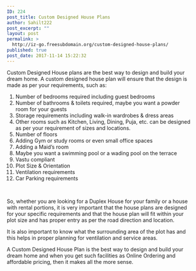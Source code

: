 ```yaml
---
ID: 224
post_title: Custom Designed House Plans
author: Sahilt222
post_excerpt: ""
layout: post
permalink: >
  http://iz-go.freesubdomain.org/custom-designed-house-plans/
published: true
post_date: 2017-11-14 15:22:32
---
```

Custom Designed House plans are the best way to design and build your dream home. A custom designed house plan will ensure that the design is made as per your requirements, such as:
<ol>
 	<li>Number of bedrooms required including guest bedrooms</li>
 	<li>Number of bathrooms &amp; toilets required, maybe you want a powder room for your guests</li>
 	<li>Storage requirements including walk-in wardrobes &amp; dress areas</li>
 	<li>Other rooms such as Kitchen, Living, Dining, Puja, etc. can be designed as per your requirement of sizes and locations.</li>
 	<li>Number of floors</li>
 	<li>Adding Gym or study rooms or even small office spaces</li>
 	<li>Adding a Maid’s room</li>
 	<li>Maybe you want a swimming pool or a wading pool on the terrace</li>
 	<li>Vastu compliant</li>
 	<li>Plot Size &amp; Orientation</li>
 	<li>Ventilation requirements</li>
 	<li>Car Parking requirements</li>
</ol>
&nbsp;

So, whether you are looking for a Duplex House for your family or a house with rental portions, it is very important that the house plans are designed for your specific requirements and that the house plan will fit within your plot size and has proper entry as per the road direction and location.

It is also important to know what the surrounding area of the plot has and this helps in proper planning for ventilation and service areas.

A Custom Designed House Plan is the best way to design and build your dream home and when you get such facilities as Online Ordering and affordable pricing, then it makes all the more sense.